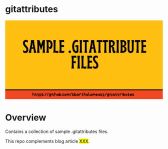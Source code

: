 # gitattributes
![Banner](/docs/git-repo-banner.png?raw=true "")

# Overview
Contains a collection of sample .gitattributes files.

This repo complements blog article <mark>XXX</mark>.